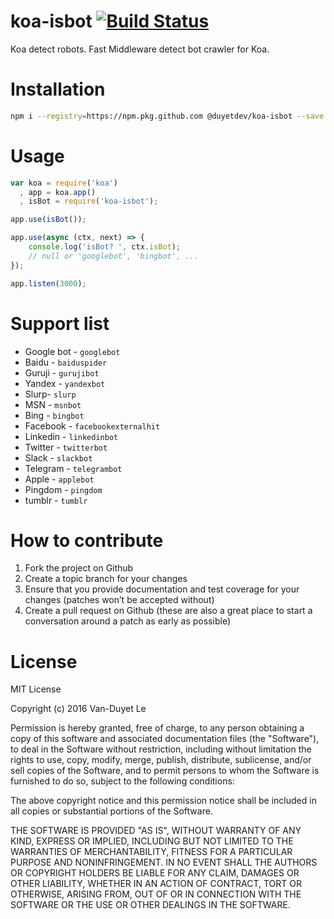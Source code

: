 # koa-isbot [![Build Status](https://travis-ci.org/duyetdev/koa-isbot.svg?branch=master)](https://travis-ci.org/duyetdev/koa-isbot)

Koa detect robots. Fast Middleware detect bot crawler for Koa.


# Installation

```sh
npm i --registry=https://npm.pkg.github.com @duyetdev/koa-isbot --save
```

# Usage

```js
var koa = require('koa')
  , app = koa.app()
  , isBot = require('koa-isbot');

app.use(isBot());

app.use(async (ctx, next) => {
    console.log('isBot? ', ctx.isBot); 
    // null or 'googlebot', 'bingbot', ...
});

app.listen(3000);
```

# Support list 

* Google bot - `googlebot`
* Baidu - `baiduspider`
* Guruji - `gurujibot`
* Yandex - `yandexbot`
* Slurp- `slurp`
* MSN - `msnbot`
* Bing - `bingbot`
* Facebook - `facebookexternalhit`
* Linkedin - `linkedinbot`
* Twitter - `twitterbot`
* Slack - `slackbot`
* Telegram - `telegrambot`
* Apple - `applebot`
* Pingdom - `pingdom`
* tumblr - `tumblr `

# How to contribute

1. Fork the project on Github
2. Create a topic branch for your changes
3. Ensure that you provide documentation and test coverage for your changes (patches won’t be accepted without)
4. Create a pull request on Github (these are also a great place to start a conversation around a patch as early as possible)

# License

MIT License

Copyright (c) 2016 Van-Duyet Le

Permission is hereby granted, free of charge, to any person obtaining a copy of this software and associated documentation files (the "Software"), to deal in the Software without restriction, including without limitation the rights to use, copy, modify, merge, publish, distribute, sublicense, and/or sell copies of the Software, and to permit persons to whom the Software is furnished to do so, subject to the following conditions:

The above copyright notice and this permission notice shall be included in all copies or substantial portions of the Software.

THE SOFTWARE IS PROVIDED "AS IS", WITHOUT WARRANTY OF ANY KIND, EXPRESS OR IMPLIED, INCLUDING BUT NOT LIMITED TO THE WARRANTIES OF MERCHANTABILITY, FITNESS FOR A PARTICULAR PURPOSE AND NONINFRINGEMENT. IN NO EVENT SHALL THE AUTHORS OR COPYRIGHT HOLDERS BE LIABLE FOR ANY CLAIM, DAMAGES OR OTHER LIABILITY, WHETHER IN AN ACTION OF CONTRACT, TORT OR OTHERWISE, ARISING FROM, OUT OF OR IN CONNECTION WITH THE SOFTWARE OR THE USE OR OTHER DEALINGS IN THE SOFTWARE.
